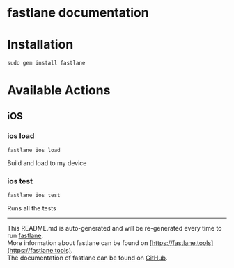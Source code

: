 fastlane documentation
================
# Installation
```
sudo gem install fastlane
```
# Available Actions
## iOS
### ios load
```
fastlane ios load
```
Build and load to my device
### ios test
```
fastlane ios test
```
Runs all the tests

----

This README.md is auto-generated and will be re-generated every time to run [fastlane](https://fastlane.tools).  
More information about fastlane can be found on [https://fastlane.tools](https://fastlane.tools).  
The documentation of fastlane can be found on [GitHub](https://github.com/fastlane/fastlane).